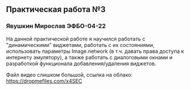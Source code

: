 
## Практическая работа №3
### Явушкин Мирослав ЭФБО-04-22

На данной практической работе я научился работать с "динамическими" виджетами, работать с их состояниями, использовать параметры Image.network (в т.ч. давать права доступа к интернету эмулятору), а также работать с диалоговыми окнами и разработкой функционала добавления/удаления виджетов.

Файл видео слишком большой, ссылка на облако:\
https://dropmefiles.com/x4SEC
